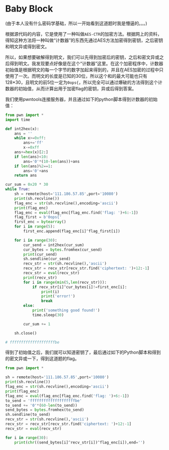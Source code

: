 # Baby Block
(由于本人没有什么密码学基础，所以一开始看到这道题时我是懵逼的。。。)

根据源代码的内容，它是使用了一种叫做`AES-CTR`的加密方法。根据网上的资料，得知这种方法将一种叫做“计数器”的东西先通过AES方法加密得到密钥，之后密钥和明文异或得到密文。

所以，如果想要破解得到明文，我们可以先得到加密后的密钥，之后和密文异或之后得到明文。我发现要点好像是在这个“计数器”这里。在这个加密程序中，计数器初始值是根据明文的每一个字节的数字加起来得到的，并且在AES加密的过程中只使用了一次。而明文的长度是已知的30位，所以这个和的最大可能也只有128*30，且明文的前5位一定为`0ops{`，所以完全可以通过爆破的方法得到这个计数器的初始值，从而计算出用于加密flag的密钥，异或后得到答案。

我们使用pwntools连接服务器，并且通过如下的python脚本得到计数器的初始值：
``` python
from pwn import *
import time

def int2hex(x):
    ans = ''
    while x>=0xff:
        ans+='ff'
        x-=0xff
    ans+=hex(x)[2:]
    if len(ans)<10:
        ans='0'*(10-len(ans))+ans
    if len(ans)%2==1:
        ans='0'+ans
    return ans

cur_sum = 0x20 * 30
while True:
    sh = remote(host='111.186.57.85',port='10080')
    print(sh.recvline())
    flag_enc = str(sh.recvline(),encoding='ascii')
    print(flag_enc)
    flag_enc = eval(flag_enc[flag_enc.find('flag: ')+6:-1])
    flag_first = b'0ops{'
    first_enc = bytearray()
    for i in range(5):
        first_enc.append(flag_enc[i]^flag_first[i])

    for i in range(30):
        cur_send = int2hex(cur_sum)
        cur_bytes = bytes.fromhex(cur_send)
        print(cur_send)
        sh.sendline(cur_send)
        recv_str = str(sh.recvline(),'ascii')
        recv_str = recv_str[recv_str.find('ciphertext: ')+12:-1]
        recv_str = eval(recv_str)
        print(recv_str)
        for i in range(min(5,len(recv_str))):
            if recv_str[i]^cur_bytes[i]!=first_enc[i]:
                print(i)
                print('error!')
                break
        else:
            print('something good found!')
            time.sleep(30)

        cur_sum += 1

    sh.close()

# ffffffffffffffffffffbe
```

得到了初始值之后，我们就可以知道密钥了，最后通过如下的Python脚本和得到的密文异或一下，得到这道题的flag。
``` python
from pwn import *

sh = remote(host='111.186.57.85',port='10080')
print(sh.recvline())
flag_enc = str(sh.recvline(),encoding='ascii')
print(flag_enc)
flag_enc = eval(flag_enc[flag_enc.find('flag: ')+6:-1])
to_send = 'ffffffffffffffffffffbe'
to_send += '0'*(60-len(to_send))
send_bytes = bytes.fromhex(to_send)
sh.sendline(to_send)
recv_str = str(sh.recvline(),'ascii')
recv_str = recv_str[recv_str.find('ciphertext: ')+12:-1]
recv_str = eval(recv_str)

for i in range(30):
    print(chr((send_bytes[i]^recv_str[i])^flag_enc[i]),end='')
```